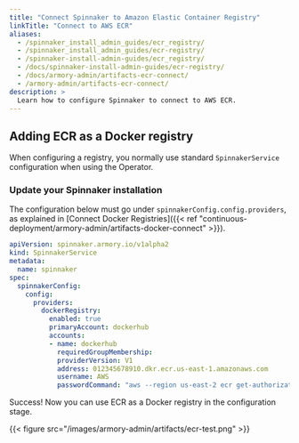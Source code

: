 ```yaml
---
title: "Connect Spinnaker to Amazon Elastic Container Registry"
linkTitle: "Connect to AWS ECR"
aliases:
  - /spinnaker_install_admin_guides/ecr_registry/
  - /spinnaker_install_admin_guides/ecr-registry/
  - /spinnaker-install-admin-guides/ecr_registry/
  - /docs/spinnaker-install-admin-guides/ecr-registry/
  - /docs/armory-admin/artifacts-ecr-connect/
  - /armory-admin/artifacts-ecr-connect/
description: >
  Learn how to configure Spinnaker to connect to AWS ECR.
---
```


## Adding ECR as a Docker registry

When configuring a registry, you normally use standard `SpinnakerService`
configuration when using the Operator.

### Update your Spinnaker installation

The configuration below must go under `spinnakerConfig.config.providers`,
as explained in [Connect Docker Registries]({{< ref "continuous-deployment/armory-admin/artifacts-docker-connect" >}}).

```yaml
apiVersion: spinnaker.armory.io/v1alpha2
kind: SpinnakerService
metadata:
  name: spinnaker
spec:
  spinnakerConfig:
    config:
      providers:
        dockerRegistry:
          enabled: true
          primaryAccount: dockerhub
          accounts:
          - name: dockerhub
            requiredGroupMembership:
            providerVersion: V1
            address: 012345678910.dkr.ecr.us-east-1.amazonaws.com
            username: AWS
            passwordCommand: "aws --region us-east-2 ecr get-authorization-token --output text --query 'authorizationData[].authorizationToken' | base64 -d | sed 's/^AWS://'"
```

Success! Now you can use ECR as a Docker registry in the configuration stage.

{{< figure src="/images/armory-admin/artifacts/ecr-test.png" >}}
